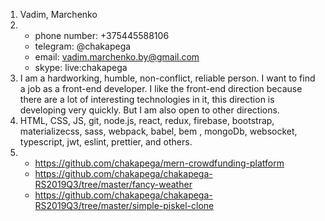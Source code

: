 1. Vadim, Marchenko
2. * phone number: +375445588106
   * telegram: @chakapega
   * email: vadim.marchenko.by@gmail.com
   * skype: live:chakapega
3. I am a hardworking, humble, non-conflict, reliable person. I want to find a job as a front-end developer. I like the front-end direction because there are a lot of interesting technologies in it, this direction is developing very quickly. But I am also open to other directions.
4. HTML, CSS, JS, git, node.js, react, redux, firebase, bootstrap, materializecss, sass, webpack, babel, bem , mongoDb, websocket, typescript, jwt, eslint, prettier, and others.
5. * https://github.com/chakapega/mern-crowdfunding-platform
   * https://github.com/chakapega/chakapega-RS2019Q3/tree/master/fancy-weather
   * https://github.com/chakapega/chakapega-RS2019Q3/tree/master/simple-piskel-clone